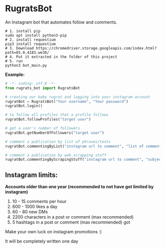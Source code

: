 # RugratsBot


An Instagram bot that automates follow and comments.

```shell
# 1. install pip
sudo apt install python3-pip
# 2. install requestium
pip3 install requestium
# 3. Download https://chromedriver.storage.googleapis.com/index.html?path=85.0.4183.we38/
# 4. Put it extracted in the folder of this project
# 5. run
python3 bot_main.py
````

**Example:**
```python
# -*- coding: utf-8 -*-
from rugrats_bot import RugratsBot

# creating our baby rugrat and logging into your instagram account
rugratBot = RugratsBot("Your username", "Your password")
rugratBot.login()

# to follow all profiles that a profile follows
rugratBot.followProfiles("target user")

# get a user's number of followers
rugratBot.getNumberOfFollowers("target user")

# comment a publication by list of phrases/texts
rugratBot.commentingByList("instagram url to comment", "list of comments")

# comment a publication by web scrapping stuff
rugratBot.commentingByScrapingStuff("instagram url to comment", "subject to comment")
```

## Instagram limits:
**Accounts older than one year (recommended to not have got limited by instagram)**
 1. 10 - 15 comments per hour
 2. 600 - 1000 likes a day
 3. 60 - 80 new DMs
 4. 2200 characters in a post or comment (max recommended)
 5. 5 hashtags in a post or comment (max recommended) got


Make your own luck on instagram promotions :)



It will be completely written one day
